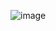 ![image](https://github.com/Sulwon/flutter_project/assets/54029707/fff1a802-c6d9-4d8f-98db-70f1f61c27c9)
